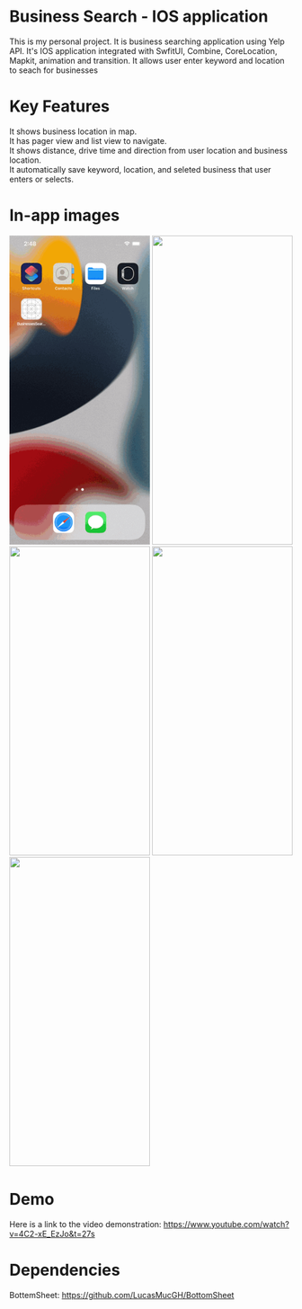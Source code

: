 # Business Search - IOS application
This is my personal project. It is business searching application using Yelp API. It's IOS application integrated with SwfitUI, Combine, CoreLocation, Mapkit, animation and transition. It allows user enter keyword and location to seach for businesses

# Key Features
It shows business location in map.<br />
It has pager view and list view to navigate.<br />
It shows distance, drive time and direction from user location and business location.<br />
It automatically save keyword, location, and seleted business that user enters or selects.

# In-app images
<img src = "https://github.com/LongSen19/BusinessSearch/blob/main/InAppImages/start.gif" width="250" height="550">

<img src = "https://github.com/LongSen19/BusinessSearch/blob/main/InAppImages/bottomSheet.gif" width="250" height="550">

<img src = "https://github.com/LongSen19/BusinessSearch/blob/main/InAppImages/PagerView1.png" width="250" height="550">

<img src = "https://github.com/LongSen19/BusinessSearch/blob/main/InAppImages/PagerView2.png" width="250" height="550">

<img src = "https://github.com/LongSen19/BusinessSearch/blob/main/InAppImages/detail.png" width="250" height="550">

# Demo
Here is a link to the video demonstration: https://www.youtube.com/watch?v=4C2-xE_EzJo&t=27s

# Dependencies
BottemSheet: https://github.com/LucasMucGH/BottomSheet
